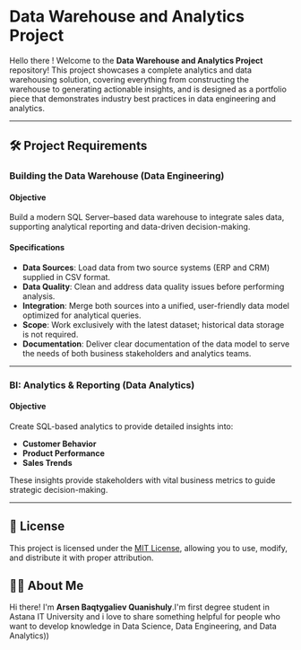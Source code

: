 # Data Warehouse and Analytics Project 

Hello there !
Welcome to the **Data Warehouse and Analytics Project** repository!
This project showcases a complete analytics and data warehousing solution, covering everything from constructing the warehouse to generating actionable insights, and is designed as a portfolio piece that demonstrates industry best practices in data engineering and analytics.

---

## 🛠️ Project Requirements 

### Building the Data Warehouse (Data Engineering)

#### Objective 
Build a modern SQL Server–based data warehouse to integrate sales data, supporting analytical reporting and data-driven decision-making.

#### Specifications
- **Data Sources**: Load data from two source systems (ERP and CRM) supplied in CSV format.
- **Data Quality**: Clean and address data quality issues before performing analysis.
- **Integration**: Merge both sources into a unified, user-friendly data model optimized for analytical queries.
- **Scope**: Work exclusively with the latest dataset; historical data storage is not required.
- **Documentation**: Deliver clear documentation of the data model to serve the needs of both business stakeholders and analytics teams.

---

### BI: Analytics & Reporting (Data Analytics)

#### Objective
Create SQL-based analytics to provide detailed insights into:
- **Customer Behavior**
- **Product Performance**
- **Sales Trends**

These insights provide stakeholders with vital business metrics to guide strategic decision-making.

---

## 📜 License

This project is licensed under the [MIT License](LICENSE), allowing you to use, modify, and distribute it with proper attribution.

## 🙋‍♂️ About Me

Hi there! I'm **Arsen Baqtygaliev Quanishuly**.I'm first degree student in Astana IT University and i love to share something helpful for people who want to develop knowledge in Data Science, Data Engineering, and Data Analytics))  
